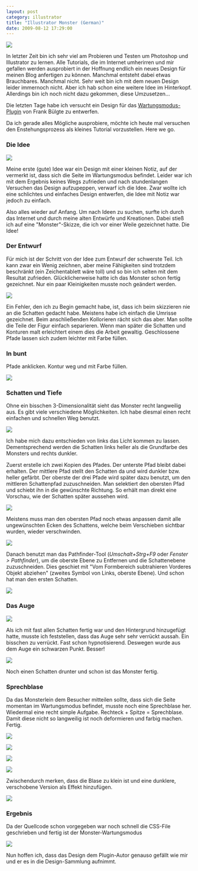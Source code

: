 ```yaml
---
layout: post
category: illustrator
title: "Illustrator Monster (German)"
date: 2009-08-12 17:29:00
---
```


![](/img/blog/2009/monster/00_my_name.jpg)

In letzter Zeit bin ich sehr viel am Probieren und Testen um Photoshop und Illustrator zu lernen. Alle Tutorials, die im Internet umherirren und mir gefallen werden ausprobiert in der Hoffnung endlich ein neues Design für meinen Blog anfertigen zu können. Manchmal entsteht dabei etwas Brauchbares. Manchmal nicht. Sehr weit bin ich mit dem neuen Design leider immernoch nicht. Aber ich hab schon eine weitere Idee im Hinterkopf. Allerdings bin ich noch nicht dazu gekommen, diese Umzusetzen…

Die letzten Tage habe ich versucht ein Design für das [Wartungsmodus-Plugin](http://wordpress.org/extend/plugins/wartungsmodus/) von Frank Bülgte zu entwerfen.

Da ich gerade alles Mögliche ausprobiere, möchte ich heute mal versuchen den Enstehungsprozess als kleines Tutorial vorzustellen. Here we go.

### Die Idee ###

![](/img/blog/2009/monster/pinnode.jpg)

Meine erste (gute) Idee war ein Design mit einer kleinen Notiz, auf der vermerkt ist, dass sich die Seite im Wartungsmodus befindet.
Leider war ich mit dem Ergebnis keines Wegs zufrieden und nach stundenlangen Versuchen das Design aufzupeppen, verwarf ich die Idee. Zwar wollte ich eine schlichtes und einfaches Design entwerfen, die Idee mit Notiz war jedoch zu einfach.

Also alles wieder auf Anfang.
Um nach Ideen zu suchen, surfte ich durch das Internet und durch meine alten Entwürfe und Kreationen. Dabei stieß ich auf eine "Monster"-Skizze, die ich vor einer Weile gezeichnet hatte. Die Idee!

### Der Entwurf ###

Für mich ist der Schritt von der Idee zum Entwurf der schwerste Teil. Ich kann zwar ein Wenig zeichnen, aber meine Fähigkeiten sind trotzdem beschränkt (ein Zeichentablett wäre toll) und so bin ich selten mit dem Resultat zufrieden.
Glücklicherweise hatte ich das Monster schon fertig gezeichnet. Nur ein paar Kleinigkeiten musste noch geändert werden.

![](/img/blog/2009/monster/01_skit.png)

Ein Fehler, den ich zu Begin gemacht habe, ist, dass ich beim skizzieren nie an die Schatten gedacht habe. Meistens habe ich einfach die Umrisse gezeichnet. Beim anschließenden Kollorieren rächt sich das aber. Man sollte die Teile der Figur einfach separieren. Wenn man später die Schatten und Konturen malt erleichtert einem dies die Arbeit gewaltig. Geschlossene Pfade lassen sich zudem leichter mit Farbe füllen.

### In bunt ###

Pfade anklicken. Kontur weg und mit Farbe füllen.

![](/img/blog/2009/monster/02_color.jpg)

### Schatten und Tiefe ###

Ohne ein bisschen 3-Dimensionalität sieht das Monster recht langweilig aus. Es gibt viele verschiedene Möglichkeiten. Ich habe diesmal einen recht einfachen und schnellen Weg benutzt.

![](/img/blog/2009/monster/04_antena_clean.jpg)

Ich habe mich dazu entschieden von links das Licht kommen zu lassen. Dementsprechend werden die Schatten links heller als die Grundfarbe des Monsters und rechts dunkler.

Zuerst erstelle ich zwei Kopien des Pfades. Der unterste Pfad bleibt dabei erhalten. Der mittlere Pfad stellt den Schatten da und wird dunkler bzw. heller gefärbt. Der oberste der drei Pfade wird später dazu benutzt, um den mittleren Schattenpfad zuzuschneiden.
Man selektiert den obersten Pfad und schiebt ihn in die gewünschte Richtung. So erhält man direkt eine Vorschau, wie der Schatten später aussehen wird.

![](/img/blog/2009/monster/07_antena_moving.jpg)

Meistens muss man den obersten Pfad noch etwas anpassen damit alle ungewünschten Ecken des Schattens, welche beim Verschieben sichtbar wurden, wieder verschwinden.

![](/img/blog/2009/monster/08_antena_fitting.jpg)

Danach benutzt man das Pathfinder-Tool (*Umschalt+Strg+F9* oder *Fenster > Pathfinder*), um die oberste Ebene zu Entfernen und die Schattenebene zuzuschneiden. Dies geschiet mit "Vom Formbereich subtrahieren Vorderes Objekt abziehen" (zweites Symbol von Links, oberste Ebene). Und schon hat man den ersten Schatten.

![](/img/blog/2009/monster/10_antena_done.jpg)

### Das Auge ###

![](/img/blog/2009/monster/11_eye_old.jpg)

Als ich mit fast allen Schatten fertig war und den Hintergrund hinzugefügt hatte, musste ich feststellen, dass das Auge sehr sehr verrückt aussah. Ein bisschen zu verrückt. Fast schon hypnotisierend. Deswegen wurde aus dem Auge ein schwarzen Punkt. Besser!

![](/img/blog/2009/monster/14_shadow.jpg)

Noch einen Schatten drunter und schon ist das Monster fertig.

### Sprechblase ###

Da das Monsterlein dem Besucher mitteilen sollte, dass sich die Seite momentan im Wartungsmodus befindet, musste noch eine Sprechblase her. Wiedermal eine recht simple Aufgabe. Rechteck + Spitze = Sprechblase. Damit diese nicht so langweilig ist noch deformieren und farbig machen. Fertig.

![](/img/blog/2009/monster/15_bubble.jpg)

![](/img/blog/2009/monster/16_bubble.jpg)

![](/img/blog/2009/monster/17_bubble.jpg)

![](/img/blog/2009/monster/18_bubble.jpg)

Zwischendurch merken, dass die Blase zu klein ist und eine dunklere, verschobene Version als Effekt hinzufügen.

![](/img/blog/2009/monster/20_bubble_bg.jpg)

### Ergebnis ###

Da der Quellcode schon vorgegeben war noch schnell die CSS-File geschrieben und fertig ist der Monster-Wartungsmodus

![](/img/blog/2009/monster/21_maintenance_mode.jpg)

Nun hoffen ich, dass das Design dem Plugin-Autor genauso gefällt wie mir und er es in die Design-Sammlung aufnimmt.
